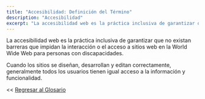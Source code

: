 ```yaml
---
title: "Accesibilidad: Definición del Término"
description: "Accesibilidad"
excerpt: "La accesibilidad web es la práctica inclusiva de garantizar que no existan barreras que impidan la interacción."
---
```


La accesibilidad web es la práctica inclusiva de garantizar que no existan barreras que impidan la interacción o el acceso a sitios web en la World Wide Web para personas con discapacidades.

Cuando los sitios se diseñan, desarrollan y editan correctamente, generalmente todos los usuarios tienen igual acceso a la información y funcionalidad.

<< [Regresar al Glosario](https://ciberninjas.com/glosario/ "Regresar a la Página Principal del Glosario")